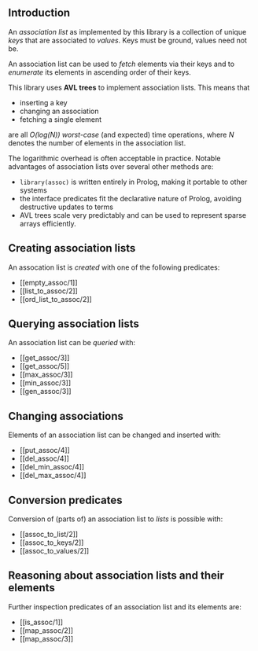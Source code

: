 
## Introduction

An _association list_ as implemented by this library is a collection
of unique _keys_ that are associated to _values_. Keys must be ground,
values need not be.

An association list can be used to _fetch_ elements via their keys and
to _enumerate_ its elements in ascending order of their keys.

This library uses **AVL trees** to implement association lists. This means that

  - inserting a key
  - changing an association
  - fetching a single element

are all _O(log(N))_ _worst-case_ (and expected) time operations, where
_N_ denotes the number of elements in the association list.

The logarithmic overhead is often acceptable in practice. Notable
advantages of association lists over several other methods are:

  - `library(assoc)` is written entirely in Prolog, making it portable to
    other systems
  - the interface predicates fit the declarative nature of Prolog, avoiding
    destructive updates to terms
  - AVL trees scale very predictably and can be used to represent sparse arrays
    efficiently.


## Creating association lists

An assocation list is _created_ with one of the following predicates:

  * [[empty_assoc/1]]
  * [[list_to_assoc/2]]
  * [[ord_list_to_assoc/2]]

## Querying association lists

An association list can be _queried_ with:

  * [[get_assoc/3]]
  * [[get_assoc/5]]
  * [[max_assoc/3]]
  * [[min_assoc/3]]
  * [[gen_assoc/3]]

## Changing associations

Elements of an association list can be changed and inserted with:

  * [[put_assoc/4]]
  * [[del_assoc/4]]
  * [[del_min_assoc/4]]
  * [[del_max_assoc/4]]

## Conversion predicates

Conversion of (parts of) an association list to _lists_ is possible
with:

  * [[assoc_to_list/2]]
  * [[assoc_to_keys/2]]
  * [[assoc_to_values/2]]

## Reasoning about association lists and their elements

Further inspection predicates of an association list and its elements
are:

  * [[is_assoc/1]]
  * [[map_assoc/2]]
  * [[map_assoc/3]]

